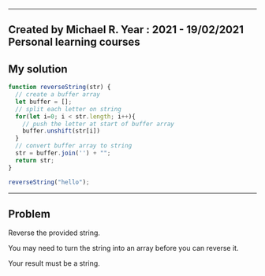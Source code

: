 ------
Created by Michael R. Year : 2021 - 19/02/2021 Personal learning courses
------

## My solution
```javascript
function reverseString(str) {
  // create a buffer array
  let buffer = [];
  // split each letter on string
  for(let i=0; i < str.length; i++){
    // push the letter at start of buffer array
    buffer.unshift(str[i])
  }
  // convert buffer array to string
  str = buffer.join('') + "";
  return str;
}

reverseString("hello");
```

---

## Problem
Reverse the provided string.

You may need to turn the string into an array before you can reverse it.

Your result must be a string.
